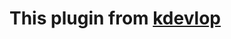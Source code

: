 # This plugin from [kdevlop](https://invent.kde.org/kdevelop/kdevelop/-/tree/master/plugins/gdb/printers)
